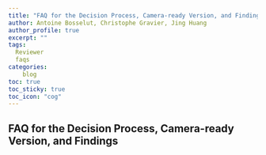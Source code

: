 ```yaml
---
title: "FAQ for the Decision Process, Camera-ready Version, and Findings"
author: Antoine Bosselut, Christophe Gravier, Jing Huang
author_profile: true
excerpt: ""
tags:
  Reviewer
  faqs
categories:
    blog
toc: true
toc_sticky: true
toc_icon: "cog"
---
```

##  FAQ for the Decision Process, Camera-ready Version, and Findings


 
 











